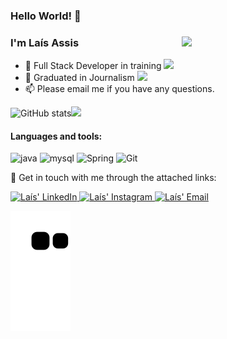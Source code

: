 ### Hello World! 👋 

### I'm Laís Assis <img align='right' src="https://media.giphy.com/media/ieyl9zmCjO4b4t6qoY/giphy.gif" width="230">
-  :pencil: Full Stack Developer in training <img src="https://media.giphy.com/media/WUlplcMpOCEmTGBtBW/giphy.gif" width="30"> 
-  :newspaper: Graduated in Journalism <img src="https://media.giphy.com/media/fYSnHlufseco8Fh93Z/giphy.gif" width="25">
-  📫 Please email me if you have any questions.

![GitHub stats](https://github-readme-stats.vercel.app/api?username=laisassis&show_icons=true&hide=contribs,prs&cache_seconds=86400&theme=calm)<img height="100em" src="https://github-readme-stats.vercel.app/api/top-langs/?username=laisassis&layout=compact&langs_count=7&theme=calm"/>

#### Languages and tools:
![java](https://img.shields.io/badge/Java-ED8B00?style=for-the-badge&logo=java&logoColor=white)
![mysql](https://img.shields.io/badge/MySQL-00000F?style=for-the-badge&logo=mysql&logoColor=white)
![Spring](https://img.shields.io/badge/Spring-6DB33F?style=for-the-badge&logo=spring&logoColor=white)
![Git](https://img.shields.io/badge/Git-F05032?style=flat-square&logo=Git&logoColor=white)

🔗 Get in touch with me through the attached links:  

<a href="https://www.linkedin.com/in/la%C3%ADs-assis/">
   <img alt="Laís' LinkedIn" src="https://img.shields.io/badge/LinkedIn-0077B5?style=for-the-badge&logo=linkedin&logoColor=white" />
</a>
<a href="https://www.instagram.com/lais.flor/">
   <img alt="Laís' Instagram" src="https://img.shields.io/badge/Instagram-E4405F?style=for-the-badge&logo=instagram&logoColor=white" />
</a>
<a href="mailto:laisflor1003@gmail.com">
   <img alt="Laís' Email" src="https://img.shields.io/badge/Gmail-D14836?style=for-the-badge&logo=gmail&logoColor=white" />
</a>

![Snake animation](https://github.com/rafaballerini/rafaballerini/blob/output/github-contribution-grid-snake.svg)
 
</div>


